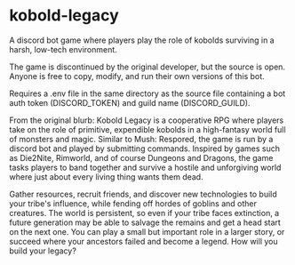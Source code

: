 # kobold-legacy

A discord bot game where players play the role of kobolds surviving in a harsh, low-tech environment.

The game is discontinued by the original developer, but the source is open. Anyone is free to copy, modify, and run their own versions of this bot.

Requires a .env file in the same directory as the source file containing a bot auth token (DISCORD_TOKEN) and guild name (DISCORD_GUILD).

From the original blurb:
Kobold Legacy is a cooperative RPG where players take on the role of primitive, expendible kobolds in a high-fantasy world full of monsters and magic. Similar to Mush: Respored, the game is run by a discord bot and played by submitting commands. Inspired by games such as Die2Nite, Rimworld, and of course Dungeons and Dragons, the game tasks players to band together and survive a hostile and unforgiving world where just about every living thing wants them dead.

Gather resources, recruit friends, and discover new technologies to build your tribe's influence, while fending off hordes of goblins and other creatures. The world is persistent, so even if your tribe faces extinction, a future generation may be able to salvage the remains and get a head start on the next one. You can play a small but important role in a larger story, or succeed where your ancestors failed and become a legend. How will you build your legacy?
